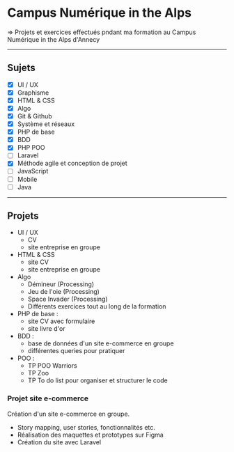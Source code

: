 # Campus Numérique in the Alps

=> Projets et exercices effectués pndant ma formation au Campus Numérique in the Alps d'Annecy
***
## Sujets
- [X] UI / UX
- [X] Graphisme
- [X] HTML & CSS
- [X] Algo
- [X] Git & Github
- [X] Système et réseaux
- [X] PHP de base
- [X] BDD
- [X] PHP POO
- [ ] Laravel
- [X] Méthode agile et conception de projet
- [ ] JavaScript
- [ ] Mobile
- [ ] Java
***
## Projets
- UI / UX
  - CV
  - site entreprise en groupe
- HTML & CSS
  - site CV
  - site entreprise en groupe
- Algo 
  - Démineur (Processing)
  - Jeu de l'oie (Processing)
  - Space Invader (Processing)
  - Différents exercices tout au long de la formation
- PHP de base : 
  - site CV avec formulaire
  - site livre d'or
- BDD : 
  - base de données d'un site e-commerce en groupe
  - différentes queries pour pratiquer
- POO :
  - TP POO Warriors
  - TP Zoo
  - TP To do list pour organiser et structurer le code

### Projet site e-commerce
Création d'un site e-commerce en groupe. []()
- Story mapping, user stories, fonctionnalités etc.
- Réalisation des maquettes et prototypes sur Figma
- Création du site avec Laravel

